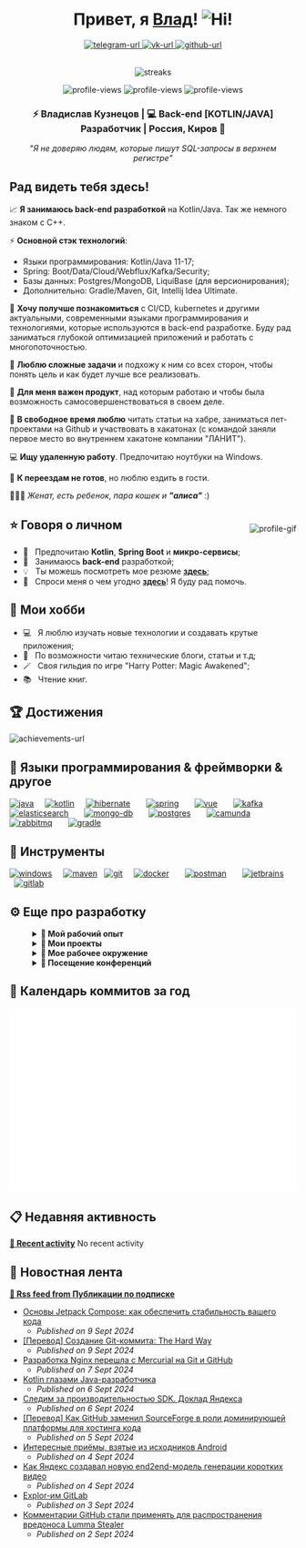 <!--suppress HtmlDeprecatedAttribute -->
<div align="center">
  <h1>
    Привет, я <a href="https://github.com/SmithyVL">Влад</a>!
    <img alt="Hi!" src="https://raw.githubusercontent.com/SmithyVL/SmithyVL/master/assets/hand.gif" width="25px">
  </h1>

  <div>
    <a href="https://t.me/smithy_vl">
        <img alt="telegram-url" src="https://raw.githubusercontent.com/SmithyVL/SmithyVL/master/assets/contacts/telegram.svg"/>
    </a>
    <a href="https://vk.com/vladislav_kuznetsov">
        <img alt="vk-url" src="https://raw.githubusercontent.com/SmithyVL/SmithyVL/master/assets/contacts/vk.svg"/>
    </a>
    <a href="https://github.com/SmithyVL">
        <img alt="github-url" src="https://raw.githubusercontent.com/SmithyVL/SmithyVL/master/assets/contacts/github.svg"/>
    </a>
  </div><br />

  <img width="361" alt="streaks" src="https://github-readme-streak-stats.herokuapp.com/?user=SmithyVL&hide_border=true&theme=dark" /><br />

  <div align="center">
      <img src="https://komarev.com/ghpvc/?username=SmithyVL&color=1A4730&label=PROFILE+VIEWS" height="25" alt="profile-views" />
      <img src="https://img.shields.io/badge/Windows-0078D6?logo=windows&logoColor=white" height="25" alt="profile-views" />
      <img src="http://ForTheBadge.com/images/badges/built-with-love.svg" height="25" alt="profile-views" />
  </div>

  <h3>
    ⚡ Владислав Кузнецов | 💻 Back-end [KOTLIN/JAVA] Разработчик | Россия, Киров 🏰 
  </h3>

<i>"Я не доверяю людям, которые пишут SQL-запросы в верхнем регистре"</i>
</div>

## Рад видеть тебя здесь!
📈 **Я занимаюсь back-end разработкой** на Kotlin/Java. Так же немного знаком с C++.

⚡️ **Основной стэк технологий**:

- Языки программирования: Kotlin/Java 11-17;
- Spring: Boot/Data/Cloud/Webflux/Kafka/Security;
- Базы данных: Postgres/MongoDB, LiquiBase (для версионирования);
- Дополнительно: Gradle/Maven, Git, Intellij Idea Ultimate.

🔎 **Хочу получше познакомиться** с CI/CD, kubernetes и другими актуальными, современными языками программирования и технологиями, которые используются в back-end разработке. Буду рад заниматься глубокой оптимизацией приложений и работать с многопоточностью.

🧰 **Люблю сложные задачи** и подхожу к ним со всех сторон, чтобы понять цель и как будет лучше все реализовать.

🥇 **Для меня важен продукт**, над которым работаю и чтобы была возможность самосовершенствоваться в своем деле.

🌇 **В свободное время люблю** читать статьи на хабре, заниматься пет-проектами на Github и участвовать в хакатонах (с командой заняли первое место во внутреннем хакатоне компании "ЛАНИТ").

💻 **Ищу удаленную работу**. Предпочитаю ноутбуки на Windows.

🚂 **К переездам не готов**, но люблю ездить в гости.

👨‍👩‍👧 _Женат, есть ребенок, пара кошек и **"алиса"**_ :)

<img style="margin-top: 27px; margin-left: 25px; margin-bottom: 12px" align="right" alt="profile-gif" src="https://raw.githubusercontent.com/SmithyVL/SmithyVL/master/assets/profile.gif" />

## ⭐️ Говоря о личном
- 📔 &nbsp; Предпочитаю **Kotlin**, **Spring Boot** и **микро-сервисы**;
- 🔌 &nbsp; Занимаюсь **back-end** разработкой;
- 💡 &nbsp; Ты можешь посмотреть мое резюме **[здесь](https://career.habr.com/smithy-vl/print)**;
- 💬 &nbsp; Спроси меня о чем угодно **[здесь](https://github.com/SmithyVL/SmithyVL/discussions/6)**! Я буду рад помочь.

## 🌌 Мои хобби
- 💻 &nbsp; Я люблю изучать новые технологии и создавать крутые приложения;
- 📰 &nbsp; По возможности читаю технические блоги, статьи и т.д;
- 🪄 &nbsp; Своя гильдия по игре "Harry Potter: Magic Awakened";
- 📚 &nbsp; Чтение книг.

## 🏆 Достижения
<img alt="achievements-url" src="https://raw.githubusercontent.com/SmithyVL/SmithyVL/master/assets/metrics/achievements.svg"/>

## 🔨 Языки программирования & фреймворки & другое
<a href="https://adoptopenjdk.net/" target="_blank"><img src="https://raw.githubusercontent.com/SmithyVL/SmithyVL/master/assets/technologies/java.svg" alt="java" height="48px"/></a> &nbsp; &nbsp;
<a href="https://kotlinlang.ru/" target="_blank"><img src="https://raw.githubusercontent.com/SmithyVL/SmithyVL/master/assets/technologies/kotlin.svg" alt="kotlin" height="48px"/></a> &nbsp; &nbsp;
<a href="http://hibernate.org/orm/documentation/getting-started/" target="_blank"><img src="https://raw.githubusercontent.com/SmithyVL/SmithyVL/master/assets/technologies/hibernate.svg" alt="hibernate" height="48px"/></a> &nbsp; &nbsp; &nbsp;
<a href="https://spring.io/guides/gs/spring-boot/" target="_blank"><img src="https://raw.githubusercontent.com/SmithyVL/SmithyVL/master/assets/technologies/spring.svg" alt="spring" height="48px"/></a> &nbsp; &nbsp; &nbsp;
<a href="https://vuejs.org/v2/guide/" target="_blank"><img src="https://raw.githubusercontent.com/SmithyVL/SmithyVL/master/assets/technologies/vuejs.svg" alt="vue" height="48px"/></a> &nbsp; &nbsp; &nbsp;
<a href="https://kafka.apache.org/quickstart" target="_blank"><img src="https://raw.githubusercontent.com/SmithyVL/SmithyVL/master/assets/technologies/kafka.svg" alt="kafka" height="48px"/></a> &nbsp; &nbsp; &nbsp;
<a href="https://www.elastic.co/guide/en/elasticsearch/reference/current/getting-started.html" target="_blank"><img src="https://raw.githubusercontent.com/SmithyVL/SmithyVL/master/assets/technologies/elastic.svg" alt="elasticsearch" height="48px"/></a> &nbsp; &nbsp; &nbsp;
<a href="https://www.mongodb.com/basics/get-started" target="_blank"><img src="https://raw.githubusercontent.com/SmithyVL/SmithyVL/master/assets/technologies/mongodb.svg" alt="mongo-db" height="48px"/></a> &nbsp; &nbsp; &nbsp;
<a href="https://www.postgresqltutorial.com/postgresql-getting-started/" target="_blank"><img src="https://raw.githubusercontent.com/SmithyVL/SmithyVL/master/assets/technologies/postgres.svg" alt="postgres" height="48px"/></a>  &nbsp; &nbsp; &nbsp;
<a href="https://docs.camunda.org/get-started/quick-start/" target="_blank"><img src="https://raw.githubusercontent.com/SmithyVL/SmithyVL/master/assets/technologies/camunda.svg" alt="camunda" height="48px"/></a>  &nbsp; &nbsp; &nbsp;
<a href="https://www.rabbitmq.com/tutorials" target="_blank"><img src="https://raw.githubusercontent.com/SmithyVL/SmithyVL/master/assets/technologies/rabbitmq.svg" alt="rabbitmq" height="48px"/></a>  &nbsp; &nbsp; &nbsp;
<a href="https://docs.gradle.org/current/userguide/quick_start.html" target="_blank"><img src="https://raw.githubusercontent.com/SmithyVL/SmithyVL/master/assets/technologies/gradle.svg" alt="gradle" height="48px"/></a>  &nbsp;

## 🧰 Инструменты
<a href="https://www.microsoft.com/ru-ru/software-download/windows10" target="_blank"><img src="https://raw.githubusercontent.com/SmithyVL/SmithyVL/master/assets/tools/windows-10.svg" alt="windows" height="48px"/></a>  &nbsp; &nbsp;
<a href="https://maven.apache.org/guides/getting-started/" target="_blank"><img src="https://raw.githubusercontent.com/SmithyVL/SmithyVL/master/assets/tools/maven.svg" alt="maven" height="48px"/></a> &nbsp;
<a href="https://git-scm.com/book/en/v2/Getting-Started-First-Time-Git-Setup" target="_blank"><img src="https://raw.githubusercontent.com/SmithyVL/SmithyVL/master/assets/tools/git.svg" alt="git" height="48px"/></a> &nbsp; &nbsp;
<a href="https://www.docker.com/get-started" target="_blank"><img src="https://raw.githubusercontent.com/SmithyVL/SmithyVL/master/assets/tools/docker.svg" alt="docker" height="48px"/></a> &nbsp; &nbsp; &nbsp;
<a href="https://www.postman.com/downloads/" target="_blank"><img src="https://raw.githubusercontent.com/SmithyVL/SmithyVL/master/assets/tools/postman.svg" alt="postman" height="48px"/></a> &nbsp; &nbsp; &nbsp;
<a href="https://www.jetbrains.com/ru-ru/idea/download/#section=windows" target="_blank"><img src="https://raw.githubusercontent.com/SmithyVL/SmithyVL/master/assets/tools/jetbrains.svg" alt="jetbrains" height="48px"/></a> &nbsp; &nbsp; &nbsp;
<a href="https://about.gitlab.com/" target="_blank"><img src="https://raw.githubusercontent.com/SmithyVL/SmithyVL/master/assets/tools/gitlab.svg" alt="gitlab" height="48px"/></a>

## ⚙️ Еще про разработку
<details style="margin-left: 40px">
  <summary><b>💼 Мой рабочий опыт</b></summary>

  <br />
  <table>
    <thead>
      <tr>
        <th>Название</th>
        <th>Обязанности</th>
        <th>Длительность</th>
      </tr>
    </thead>
    <tbody>
      <tr>
        <td><b>Ведущий бэкенд разработчик на kotlin в <a href="https://bftcom.com/">"БФТ"</a></b></td>
        <td>
          <ol>
            <li>Управление командой из <b>трёх разработчиков</b> (считая меня), за которой закреплено <b>пять микро-сервисов</b>;</li>
            <li>Участие в <b>разработке новой функциональности</b>, <b>исправлении ошибок</b>, <b>оптимизации работоспособности</b> и <b>написании тестов</b> для командных микро-сервисов, которые являются частью более глобального проекта. Некоторые из них так же являются <b>external task</b> для <b>Camunda</b>;</li>
            <li><b>Планирование</b> задач на спринт;</li>
            <li><b>Участие в обсуждении архитектурных решений</b> для улучшения микро-сервисов команды;</li>
            <li><b>Анализ</b> приходящих <b>постановок с</b> последующими <b>уточнениями</b> у аналитиков;</li>
            <li>Делать всё, чтобы <b>микро-сервисы</b> команды <b>работали</b> как можно <b>более стабильно</b> на стендах и в принципе;</li>
            <li><b>Ревью кода</b> разработчиков как из своей команды, так и из соседних;</li>
            <li><b>Обсуждения задач</b> и <b>обмен опытом</b> с другими разработчиками;</li>
            <li><b>Участие в периодических совещаниях</b>: еженедельники, ретро, демо и так далее.</li>
          </ol>
          * <i>Добавил в свой технологический стэк такие технологии как Kotlin, Apache Camel в связке с RabbitMQ, Camunda, MyBatis и Gradle.</i><p>
          * <i>Улучшил свои знания таких технологий как Spring Boot.</i><p>
          <b>Используемый стек технологий</b>: Kotlin • Spring Boot • MyBatis • Apache Camel • PostgreSQL • REST • Gradle • RabbitMQ • Camunda • Gitlab • CI/CD.
        </td>
        <td>Ноябрь 2022 - по настоящее время</td>
      </tr>
      <tr>
        <td><b>Старший бэкенд разработчик на java в <a href="https://docshouse.ru/">"Ланит"</a></b></td>
        <td>
          <ol>
            <li>Участие в <b>разработке новой функциональности</b>, <b>исправлении ошибок</b> и <b>тестировании</b> проекта заказчика на микро-сервисной архитектуре;</li>
            <li><b>Обсуждения задач</b> и <b>обмен опытом</b> с другими разработчиками с проекта;</li>
            <li><b>Участие в периодических совещаниях</b>: ежедневники, демо и так далее;</li>
            <li><b>Ревью кода</b> разработчиков с проекта.</li>
          </ol>
          * <i>Участвовал во внутреннем Хакатоне компании - вместе с командой занял первое место.</i><p>
          * <i>Привнес в разработку общий стиль кода - немного адаптированный стиль кода от Google.</i><p>
          * <i>Внедрение паттерна SAGA в проект.</i><p>
          * <i>Добавил в свой технологический стэк такие технологии как Spring Boot: Core/Data/Webflux/Security, Spring Cloud: Config/Netflix/OpenFeign, Service Discovery, MongoDB, Docker, Apache Kafka и ElasticSearch.</i><p>
          * <i>Улучшил свои знания таких технологий как Java, Spring Boot, PostgreSQL и Maven.</i><p>
          <b>Используемый стек технологий</b>: Java • Spring Boot • Spring Cloud Config • Spring Cloud Netflix Eureka • 
          Spring Boot Admin • REST • PostgreSQL • Liquibase • Apache Kafka • MongoDB • Elasticsearch • Apache Maven • 
          Git • Docker.
        </td>
        <td>Июнь 2021 - ноябрь 2022 (1 год и 6 месяцев)</td>
      </tr>
      <tr>
        <td><b>Средний фулстек разработчик на java в "СмартЛайт"</b></td>
        <td>
          <ol>
            <li>Участие в <b>разработке новой функциональности</b>, <b>исправлении ошибок</b> и <b>тестировании</b> проектов заказчиков;</li>
            <li><b>Обсуждения задач</b> и <b>обмен опытом</b> с другими разработчиками компании и компаний-заказчиков;</li>
            <li>Общение с заказчиками;</li>
            <li>Своевременное <b>логирование</b> выполненных задач в <b>google docs</b> компании.</li>
          </ol>
          * <i>Улучшил свои знания таких технологий как Java, Spring и Maven.</i><p>
          * <i>Приобрёл знания в заинтересовавших меня технологиях - PostgreSQL и VueJS (2 версия).</i><p>
          <b>Используемый стек технологий</b>: Java • Vue2 • PrimeFaces • JBoss • Maven • PostgreSQL.
        </td>
        <td>Ноябрь 2018 - Май 2021 (2 года и 8 месяцев)</td>
      </tr>
      <tr>
        <td><b>Младший фулстек разработчик на java в <!--suppress HttpUrlsUsage--><a href="http://www.kn-k.ru/">"Находка АИС"</a></b></td>
        <td>
          <ol>
            <li> 
              Участие в <b>разработке новой функциональности</b>, <b>исправлении ошибок</b> и <b>тестировании</b> в 
              проекте <b>"АИС Управление"</b> (Опека) - централизованное хранилище информации;
            </li>
            <li><b>Внедрение</b> автоматизации сборки проекта при помощи <b>Apache Maven</b>;</li>
            <li>Общение с <b>заказчиками</b> и <b>решение их проблем</b> по настройке и администрированию системы;</li>
            <li>Установка, настройка и обновление приложения на локальном стенде и у заказчика;</li>
            <li>Участие в некоторых задачах по разработке для клиентского приложения, написанного на <b>Delphi</b>.</li>
          </ol>
          * <i>Улучшил свои знания таких технологий как Java и Maven.</i><p>
          <b>Используемый стек технологий</b>: Java • Maven • Tomcat • SVN • Oracle SQL • Delphi • Firebird.
        </td>
        <td>Май 2017 - Ноябрь 2018 (1 год и 7 месяцев)</td>
      </tr>
      <tr>
        <td><b>Младший фулстек разработчик на java в <a href="https://www.eurekabpo.ru/en/">"Эврика Би Пи O"</a></b></td>
        <td>
          <ol>
            <li>
              Участие в <b>разработке новой функциональности</b>, <b>исправлении ошибок</b> и <b>тестировании</b> в крупных 
              российских и зарубежных проектах компании на платформе <b>Alfresco</b>, таких, как <b>ФАРДО</b> и другие;
            </li>
            <li><b>Обсуждения задач</b> и <b>обмен опытом</b> с другими разработчиками компании;</li>
            <li>Общение с <b>заказчиками</b>;</li>
            <li>Своевременное <b>логирование</b> выполненных <b>задач</b> в Jira;</li>
            <li><b>Установка</b> и <b>настройка</b> приложений на тестовых стендах.</li>
          </ol>
          * <i>Улучшил свои знания таких технологий как Java, Spring и Maven.</i><p>
          <b>Используемый стек технологий</b>: Java • Spring • Maven • JavaScript • Tomcat • Node.js • Eclipse • Git
        </td>
        <td>Октябрь 2016 - Май 2017 (8 месяцев)</td>
      </tr>
    </tbody>
  </table>
</details>

<details style="margin-left: 40px">
  <summary><b>🌌 Мои проекты </b></summary>

  <br />
  <a href="https://github.com/HogwartsSchoolOfMagic/DiscordLeoBot">
    <img alt="DiscordLeoBot" align="center" src="https://github-readme-stats.vercel.app/api/pin/?username=HogwartsSchoolOfMagic&repo=DiscordLeoBot&theme=dark&hide_border=true" />
  </a>

  <a href="https://github.com/HogwartsSchoolOfMagic/Vertex">
    <img alt="Vertex" align="center" src="https://github-readme-stats.vercel.app/api/pin/?username=HogwartsSchoolOfMagic&repo=Vertex&theme=dark&hide_border=true" />
  </a><br />

  <a href="https://github.com/HogwartsSchoolOfMagic/TractorMoving">
    <img alt="TractorMoving" align="center" src="https://github-readme-stats.vercel.app/api/pin/?username=HogwartsSchoolOfMagic&repo=TractorMoving&theme=dark&hide_border=true" />
  </a><br /><br />
</details>

<details style="margin-left: 40px">	
  <summary><b>📜 Мое рабочее окружение</b></summary>

  <br />
  <ul>
    <li><b>ПК:</b> процессор - AMD Ryzen 5 3600; ОЗУ - 32ГБ; ПЗУ - SSD 1ТБ;</li>
    <li><b>Браузер:</b> Яндекс;</li>
    <li><b>IDE:</b> Intellij Idea Ultimate;</li>
    <li><b>Изучаю, чтобы оставаться в курсе:</b> поиск решений проблем через поисковик, книги, хабр, baeldung и youtube.</li>
  </ul>
</details>

<details style="margin-left: 40px">
  <summary><b>🎫 Посещение конференций </b></summary>

  <br />
  JPoint 2022 и Joker 2022, 2023;  
  <br />
</details>

## 📆 Календарь коммитов за год
<img alt="calendar-url" src="https://raw.githubusercontent.com/SmithyVL/SmithyVL/master/assets/metrics/iso-calendar.svg"/>

## 📋 Недавняя активность
**[📰 Recent activity](https://github.com/SmithyVL)**
No recent activity


## 📰 Новостная лента
**[🗼 Rss feed from Публикации по подписке](https://habr.com/ru/feed/)**
* [Основы Jetpack Compose: как обеспечить стабильность вашего кода](https://habr.com/ru/companies/yandex/articles/841154/?utm_source=habrahabr&amp;utm_medium=rss&amp;utm_campaign=841154)
  * *Published on 9 Sept 2024*
* [[Перевод] Создание Git-коммита: The Hard Way](https://habr.com/ru/companies/beget/articles/841984/?utm_source=habrahabr&amp;utm_medium=rss&amp;utm_campaign=841984)
  * *Published on 9 Sept 2024*
* [Разработка Nginx перешла с Mercurial на Git и GitHub](https://habr.com/ru/news/841592/?utm_source=habrahabr&amp;utm_medium=rss&amp;utm_campaign=841592)
  * *Published on 7 Sept 2024*
* [Kotlin глазами Java-разработчика](https://habr.com/ru/articles/841478/?utm_source=habrahabr&amp;utm_medium=rss&amp;utm_campaign=841478)
  * *Published on 6 Sept 2024*
* [Следим за производительностью SDK. Доклад Яндекса](https://habr.com/ru/companies/yandex/articles/841086/?utm_source=habrahabr&amp;utm_medium=rss&amp;utm_campaign=841086)
  * *Published on 6 Sept 2024*
* [[Перевод] Как GitHub заменил SourceForge в роли доминирующей платформы для хостинга кода](https://habr.com/ru/companies/flant/articles/840448/?utm_source=habrahabr&amp;utm_medium=rss&amp;utm_campaign=840448)
  * *Published on 5 Sept 2024*
* [Интересные приёмы, взятые из исходников Android](https://habr.com/ru/companies/ruvds/articles/838330/?utm_source=habrahabr&amp;utm_medium=rss&amp;utm_campaign=838330)
  * *Published on 4 Sept 2024*
* [Как Яндекс создавал новую end2end-модель генерации коротких видео](https://habr.com/ru/companies/yandex/articles/839580/?utm_source=habrahabr&amp;utm_medium=rss&amp;utm_campaign=839580)
  * *Published on 4 Sept 2024*
* [Explor-им GitLab](https://habr.com/ru/companies/cyberok/articles/840506/?utm_source=habrahabr&amp;utm_medium=rss&amp;utm_campaign=840506)
  * *Published on 3 Sept 2024*
* [Комментарии GitHub стали применять для распространения вредоноса Lumma Stealer](https://habr.com/ru/news/840238/?utm_source=habrahabr&amp;utm_medium=rss&amp;utm_campaign=840238)
  * *Published on 2 Sept 2024*

